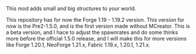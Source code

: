 This mod adds small and big structures to your world.

This repository has for now the Forge 1.19 - 1.19.2 version.
This version for now is the Pre2-1.5.0, and is the first version made without MCreator.
This is a beta version, and I hace to adjust the spawnrates and do some thinks more before the official 1.5.0 release, and I will make this for more versions like Forge 1.20.1, NeoForge 1.21.x, Fabric 1.19.x, 1.20.1, 1.21.x.
